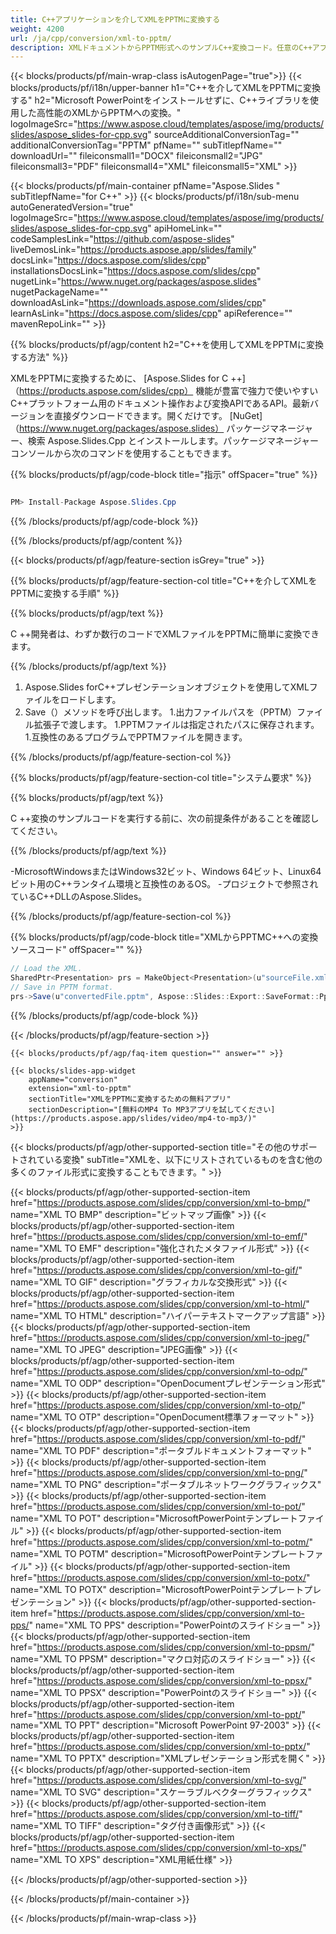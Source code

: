 ```yaml
---
title: C++アプリケーションを介してXMLをPPTMに変換する
weight: 4200
url: /ja/cpp/conversion/xml-to-pptm/ 
description: XMLドキュメントからPPTM形式へのサンプルC++変換コード。任意のC++アプリケーション内でのバッチXMLからPPTMへの変換にサンプルコードを使用します。
---
```


{{< blocks/products/pf/main-wrap-class isAutogenPage="true">}}
{{< blocks/products/pf/i18n/upper-banner h1="C++を介してXMLをPPTMに変換する" h2="Microsoft PowerPointをインストールせずに、C++ライブラリを使用した高性能のXMLからPPTMへの変換。" logoImageSrc="https://www.aspose.cloud/templates/aspose/img/products/slides/aspose_slides-for-cpp.svg" sourceAdditionalConversionTag="" additionalConversionTag="PPTM" pfName="" subTitlepfName="" downloadUrl="" fileiconsmall1="DOCX" fileiconsmall2="JPG" fileiconsmall3="PDF" fileiconsmall4="XML" fileiconsmall5="XML" >}}

{{< blocks/products/pf/main-container pfName="Aspose.Slides " subTitlepfName="for C++" >}}
{{< blocks/products/pf/i18n/sub-menu autoGeneratedVersion="true" logoImageSrc="https://www.aspose.cloud/templates/aspose/img/products/slides/aspose_slides-for-cpp.svg" apiHomeLink="" codeSamplesLink="https://github.com/aspose-slides" liveDemosLink="https://products.aspose.app/slides/family" docsLink="https://docs.aspose.com/slides/cpp" installationsDocsLink="https://docs.aspose.com/slides/cpp" nugetLink="https://www.nuget.org/packages/aspose.slides" nugetPackageName="" downloadAsLink="https://downloads.aspose.com/slides/cpp" learnAsLink="https://docs.aspose.com/slides/cpp" apiReference="" mavenRepoLink="" >}}

{{% blocks/products/pf/agp/content h2="C++を使用してXMLをPPTMに変換する方法" %}}

 XMLをPPTMに変換するために、
 [Aspose.Slides for C ++]（https://products.aspose.com/slides/cpp）
 機能が豊富で強力で使いやすいC++プラットフォーム用のドキュメント操作および変換APIであるAPI。最新バージョンを直接ダウンロードできます。開くだけです。
 [NuGet]（https://www.nuget.org/packages/aspose.slides）
 パッケージマネージャー、検索
 Aspose.Slides.Cpp
 とインストールします。パッケージマネージャーコンソールから次のコマンドを使用することもできます。

{{% blocks/products/pf/agp/code-block title="指示" offSpacer="true" %}}

```cs

PM> Install-Package Aspose.Slides.Cpp

```

{{% /blocks/products/pf/agp/code-block %}}

{{% /blocks/products/pf/agp/content %}}

{{< blocks/products/pf/agp/feature-section isGrey="true" >}}

{{% blocks/products/pf/agp/feature-section-col title="C++を介してXMLをPPTMに変換する手順" %}}

{{% blocks/products/pf/agp/text %}}

 C ++開発者は、わずか数行のコードでXMLファイルをPPTMに簡単に変換できます。

{{% /blocks/products/pf/agp/text %}}

1. Aspose.Slides forC++プレゼンテーションオブジェクトを使用してXMLファイルをロードします。
1. Save（）メソッドを呼び出します。
1.出力ファイルパスを（PPTM）ファイル拡張子で渡します。
1.PPTMファイルは指定されたパスに保存されます。
1.互換性のあるプログラムでPPTMファイルを開きます。

{{% /blocks/products/pf/agp/feature-section-col %}}

{{% blocks/products/pf/agp/feature-section-col title="システム要求" %}}

{{% blocks/products/pf/agp/text %}}

 C ++変換のサンプルコードを実行する前に、次の前提条件があることを確認してください。

{{% /blocks/products/pf/agp/text %}}

-MicrosoftWindowsまたはWindows32ビット、Windows 64ビット、Linux64ビット用のC++ランタイム環境と互換性のあるOS。
-プロジェクトで参照されているC++DLLのAspose.Slides。

{{% /blocks/products/pf/agp/feature-section-col %}}

{{% blocks/products/pf/agp/code-block title="XMLからPPTMC++への変換ソースコード" offSpacer="" %}}

```cs
// Load the XML.
SharedPtr<Presentation> prs = MakeObject<Presentation>(u"sourceFile.xml");
// Save in PPTM format.
prs->Save(u"convertedFile.pptm", Aspose::Slides::Export::SaveFormat::Pptm);

```

{{% /blocks/products/pf/agp/code-block %}}

{{< /blocks/products/pf/agp/feature-section >}}

    {{< blocks/products/pf/agp/faq-item question="" answer="" >}}
 

<!-- aboutfile Starts -->

<!-- aboutfile Ends -->

    {{< blocks/slides-app-widget 
        appName="conversion"
        extension="xml-to-pptm"
        sectionTitle="XMLをPPTMに変換するための無料アプリ" 
        sectionDescription="[無料のMP4 To MP3アプリを試してください](https://products.aspose.app/slides/video/mp4-to-mp3/)" 
    >}}
    
{{< blocks/products/pf/agp/other-supported-section title="その他のサポートされている変換" subTitle="XMLを、以下にリストされているものを含む他の多くのファイル形式に変換することもできます。" >}}

{{< blocks/products/pf/agp/other-supported-section-item href="https://products.aspose.com/slides/cpp/conversion/xml-to-bmp/" name="XML TO BMP" description="ビットマップ画像" >}}
{{< blocks/products/pf/agp/other-supported-section-item href="https://products.aspose.com/slides/cpp/conversion/xml-to-emf/" name="XML TO EMF" description="強化されたメタファイル形式" >}}
{{< blocks/products/pf/agp/other-supported-section-item href="https://products.aspose.com/slides/cpp/conversion/xml-to-gif/" name="XML TO GIF" description="グラフィカルな交換形式" >}}
{{< blocks/products/pf/agp/other-supported-section-item href="https://products.aspose.com/slides/cpp/conversion/xml-to-html/" name="XML TO HTML" description="ハイパーテキストマークアップ言語" >}}
{{< blocks/products/pf/agp/other-supported-section-item href="https://products.aspose.com/slides/cpp/conversion/xml-to-jpeg/" name="XML TO JPEG" description="JPEG画像" >}}
{{< blocks/products/pf/agp/other-supported-section-item href="https://products.aspose.com/slides/cpp/conversion/xml-to-odp/" name="XML TO ODP" description="OpenDocumentプレゼンテーション形式" >}}
{{< blocks/products/pf/agp/other-supported-section-item href="https://products.aspose.com/slides/cpp/conversion/xml-to-otp/" name="XML TO OTP" description="OpenDocument標準フォーマット" >}}
{{< blocks/products/pf/agp/other-supported-section-item href="https://products.aspose.com/slides/cpp/conversion/xml-to-pdf/" name="XML TO PDF" description="ポータブルドキュメントフォーマット" >}}
{{< blocks/products/pf/agp/other-supported-section-item href="https://products.aspose.com/slides/cpp/conversion/xml-to-png/" name="XML TO PNG" description="ポータブルネットワークグラフィックス" >}}
{{< blocks/products/pf/agp/other-supported-section-item href="https://products.aspose.com/slides/cpp/conversion/xml-to-pot/" name="XML TO POT" description="MicrosoftPowerPointテンプレートファイル" >}}
{{< blocks/products/pf/agp/other-supported-section-item href="https://products.aspose.com/slides/cpp/conversion/xml-to-potm/" name="XML TO POTM" description="MicrosoftPowerPointテンプレートファイル" >}}
{{< blocks/products/pf/agp/other-supported-section-item href="https://products.aspose.com/slides/cpp/conversion/xml-to-potx/" name="XML TO POTX" description="MicrosoftPowerPointテンプレートプレゼンテーション" >}}
{{< blocks/products/pf/agp/other-supported-section-item href="https://products.aspose.com/slides/cpp/conversion/xml-to-pps/" name="XML TO PPS" description="PowerPointのスライドショー" >}}
{{< blocks/products/pf/agp/other-supported-section-item href="https://products.aspose.com/slides/cpp/conversion/xml-to-ppsm/" name="XML TO PPSM" description="マクロ対応のスライドショー" >}}
{{< blocks/products/pf/agp/other-supported-section-item href="https://products.aspose.com/slides/cpp/conversion/xml-to-ppsx/" name="XML TO PPSX" description="PowerPointのスライドショー" >}}
{{< blocks/products/pf/agp/other-supported-section-item href="https://products.aspose.com/slides/cpp/conversion/xml-to-ppt/" name="XML TO PPT" description="Microsoft PowerPoint 97-2003" >}}
{{< blocks/products/pf/agp/other-supported-section-item href="https://products.aspose.com/slides/cpp/conversion/xml-to-pptx/" name="XML TO PPTX" description="XMLプレゼンテーション形式を開く" >}}
{{< blocks/products/pf/agp/other-supported-section-item href="https://products.aspose.com/slides/cpp/conversion/xml-to-svg/" name="XML TO SVG" description="スケーラブルベクターグラフィックス" >}}
{{< blocks/products/pf/agp/other-supported-section-item href="https://products.aspose.com/slides/cpp/conversion/xml-to-tiff/" name="XML TO TIFF" description="タグ付き画像形式" >}}
{{< blocks/products/pf/agp/other-supported-section-item href="https://products.aspose.com/slides/cpp/conversion/xml-to-xps/" name="XML TO XPS" description="XML用紙仕様" >}}

{{< /blocks/products/pf/agp/other-supported-section >}}

{{< /blocks/products/pf/main-container >}}
    
{{< /blocks/products/pf/main-wrap-class >}}